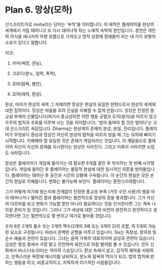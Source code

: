 # Plan 6. 망상(모하)

산스크리트어로 moha라는 단어는 '부착'을 의미합니다. 이 애착은 플레이어를 현상의 세계에서 거듭 태어나고 또 다시 태어나게 하는 노예적 속박의 원인입니다. 경전은 개인의 의식을 에너지의 하향 흐름으로 가져오고 영적 성장에 장애물이 되는 네 가지 유형의 소유가 있다고 말합니다.

이것:

1. 카마(욕망, 관능),

2. 크로다(분노, 침략, 폭력),

3. 로바(탐욕, 불만),

4. 모하(애착, 환상).

환상, 마야가 현상의 세계 그 자체라면 망상은 현실의 유일한 현현으로서 현상의 세계에 대한 집착이다. 망상은 마음을 흐려 진실을 이해할 수 없게 만듭니다. 망상은 진정한 종교성 부재의 산물입니다(여기서 종교성이란 어떤 행동 규범과 도덕(윤리)을 따르지 않고 우주의 법칙과 조화를 이루며 사는 것을 의미합니다). '받아 들여야 할 것은 법이다'는 고대 산스크리트 속담입니다. Dharma는 현상계의 존재의 본성, 본질, 진리입니다. 플레이어가 무엇보다 환상과 망상인 자신의 본성의 법칙을 따르지 않을 때 그는 모하에 빠지기 시작합니다. 이해해야 할 유일한 것은 존재가 게임이라는 것입니다. 이 깨달음으로 플레이어 자신이 자신의 존재를 지시한다는 망상은 사라진다. 그리고 미혹이 사라지면 소업도 사라집니다.

망상은 플레이어가 게임에 들어가는 데 필요한 6개를 굴린 후 착지하는 첫 번째 사각형입니다. 게임에 들어간 후 플레이어는 물질적 현실에 대한 일시적인 의존을 받아들입니다. 플레이어는 태어난 후 공간과 시간의 상황에 구속됩니다. 이 순간의 현실은 모든 순간의 현실로 이해됩니다. 변화는 불가능해 보인다. 플레이어는 혼란스러워합니다.

그가 어떻게 여기에 왔는지에 관계없이 진정한 종교성 부족 (거짓 수단 사용)의 뱀을 따라 태어나거나 떨어진 결과 플레이어는 필연적으로 망상의 장을 통과합니다. 그가 자신의 다르마를 보고 변화가 가능할 뿐만 아니라 필요하다는 것을 인식한다면 그는 계속 나아갈 준비가 된 것입니다. 그러나 그가 세상에 대한 그의 비전이 완전하고 완전하다고 생각한다면 그는 필연적으로 몇 번이고 여기로 돌아올 것입니다.

숫자 6은 2개의 홀수 또는 3개의 짝수(2개의 3배 또는 3개의 2)의 조합, 즉 5개의 가능한 요소로 구성됩니다. 따라서 완벽한 균형을 이루고 있습니다. Six는 독창성, 창의성 및 순수 예술과 관련이 있습니다. 그녀는 음력 가족의 대표자이며 금성과 관련이 있습니다. 금성은 행성 중에서 가장 밝고 찬란하며 육안으로 아침 별처럼 볼 수 있습니다. 힌두 신화에서 비너스(슈크라)는 악마의 스승입니다. 환상 속에서 살고, 감각적 쾌락을 사랑하고, 만족스러운 욕망에 에너지를 낭비하고, 분노와 탐욕의 먹이가 되고, 법의 법칙에 반하는 행동을 하고, 비종교적이고, 지독하게 이기적인 사람들입니다.
